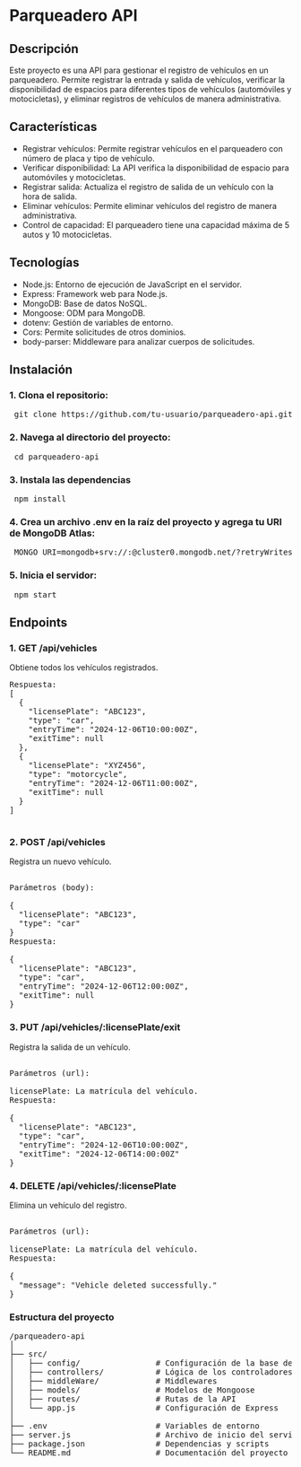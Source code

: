 # Parqueadero API

## Descripción

Este proyecto es una API para gestionar el registro de vehículos en un parqueadero. Permite registrar la entrada y salida de vehículos, verificar la disponibilidad de espacios para diferentes tipos de vehículos (automóviles y motocicletas), y eliminar registros de vehículos de manera administrativa.

## Características

- Registrar vehículos: Permite registrar vehículos en el parqueadero con número de placa y tipo de vehículo.
- Verificar disponibilidad: La API verifica la disponibilidad de espacio para automóviles y motocicletas.
- Registrar salida: Actualiza el registro de salida de un vehículo con la hora de salida.
- Eliminar vehículos: Permite eliminar vehículos del registro de manera administrativa.
- Control de capacidad: El parqueadero tiene una capacidad máxima de 5 autos y 10 motocicletas.

## Tecnologías
- Node.js: Entorno de ejecución de JavaScript en el servidor.
- Express: Framework web para Node.js.
- MongoDB: Base de datos NoSQL.
- Mongoose: ODM para MongoDB.
- dotenv: Gestión de variables de entorno.
- Cors: Permite solicitudes de otros dominios.
- body-parser: Middleware para analizar cuerpos de solicitudes.

## Instalación
### 1. Clona el repositorio:

<pre> git clone https://github.com/tu-usuario/parqueadero-api.git </pre>

### 2. Navega al directorio del proyecto:

<pre> cd parqueadero-api </pre>

### 3. Instala las dependencias

<pre> npm install </pre>

### 4. Crea un archivo .env en la raíz del proyecto y agrega tu URI de MongoDB Atlas:

<pre> MONGO_URI=mongodb+srv://<usuario>:<contraseña>@cluster0.mongodb.net/<nombre_base_de_datos>?retryWrites=true&w=majority </pre>

### 5. Inicia el servidor:

<pre> npm start </pre>

## Endpoints
### 1. GET /api/vehicles
Obtiene todos los vehículos registrados.
<pre>
Respuesta:
[
  {
    "licensePlate": "ABC123",
    "type": "car",
    "entryTime": "2024-12-06T10:00:00Z",
    "exitTime": null
  },
  {
    "licensePlate": "XYZ456",
    "type": "motorcycle",
    "entryTime": "2024-12-06T11:00:00Z",
    "exitTime": null
  }
]

</pre>


### 2. POST /api/vehicles
Registra un nuevo vehículo.
<pre>

Parámetros (body):

{
  "licensePlate": "ABC123",
  "type": "car"
}
Respuesta:

{
  "licensePlate": "ABC123",
  "type": "car",
  "entryTime": "2024-12-06T12:00:00Z",
  "exitTime": null
}
</pre>


### 3. PUT /api/vehicles/:licensePlate/exit
Registra la salida de un vehículo.
<pre>

Parámetros (url):

licensePlate: La matrícula del vehículo.
Respuesta:

{
  "licensePlate": "ABC123",
  "type": "car",
  "entryTime": "2024-12-06T10:00:00Z",
  "exitTime": "2024-12-06T14:00:00Z"
}
</pre>


### 4. DELETE /api/vehicles/:licensePlate
Elimina un vehículo del registro.
<pre>

Parámetros (url):

licensePlate: La matrícula del vehículo.
Respuesta:

{
  "message": "Vehicle deleted successfully."
}
</pre>

### Estructura del proyecto
<pre>
/parqueadero-api
│
├── src/
│   ├── config/                # Configuración de la base de datos
│   ├── controllers/           # Lógica de los controladores
│   ├── middleWare/            # Middlewares
│   ├── models/                # Modelos de Mongoose
│   ├── routes/                # Rutas de la API
│   └── app.js                 # Configuración de Express
│
├── .env                       # Variables de entorno
├── server.js                  # Archivo de inicio del servidor
├── package.json               # Dependencias y scripts
└── README.md                  # Documentación del proyecto
</pre>
